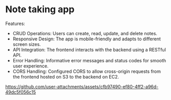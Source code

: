 # Note taking app

Features:
- CRUD Operations: Users can create, read, update, and delete notes.
- Responsive Design: The app is mobile-friendly and adapts to different screen sizes.
- API Integration: The frontend interacts with the backend using a RESTful API.
- Error Handling: Informative error messages and status codes for smooth user experience.
- CORS Handling: Configured CORS to allow cross-origin requests from the frontend hosted on S3 to the backend on EC2.

https://github.com/user-attachments/assets/cfb97490-ef80-4ff2-a96d-49dc5f056c15
